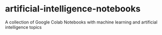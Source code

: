 # artificial-intelligence-notebooks
A collection of Google Colab Notebooks with machine learning and artificial intelligence topics
